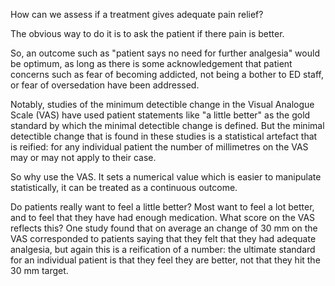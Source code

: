 How can we assess if a treatment gives adequate pain relief?

The obvious way to do it is to ask the patient if there pain is better.

So, an outcome such as "patient says no need for further analgesia" would be optimum, as long as there is some acknowledgement that patient concerns such as fear of becoming addicted, not being a bother to ED staff, or fear of oversedation have been addressed.

Notably, studies of the minimum detectible change in the Visual Analogue Scale (VAS) have used patient statements like "a little better" as the gold standard by which the minimal detectible change is defined. But the minimal detectible change that is found in these studies is a statistical artefact that is reified:
for any individual patient the number of millimetres on the VAS may or may not apply to their case.

So why use the VAS. It sets a numerical value which is easier to manipulate statistically, it can be treated as a continuous outcome. 

Do patients really want to feel a little better? Most want to feel a lot better, and to feel that they have had enough medication. What score on the VAS reflects this? One study found that on average an change of 30 mm on the VAS corresponded to patients saying that they felt that they had adequate analgesia, but again this is a reification of a number: the ultimate standard for an individual patient is that they feel they are better, not that they hit the 30 mm target.